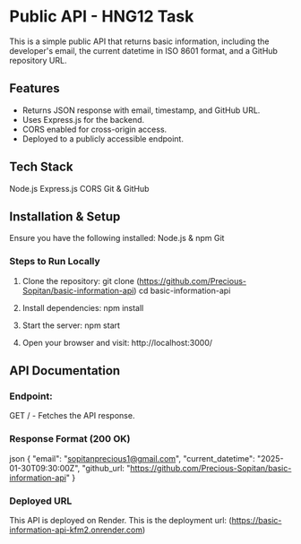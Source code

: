 # Public API - HNG12 Task
This is a simple public API that returns basic information, including the developer's email, the current datetime in ISO 8601 format, and a GitHub repository URL.

## Features
- Returns JSON response with email, timestamp, and GitHub URL.
- Uses Express.js for the backend.
- CORS enabled for cross-origin access.
- Deployed to a publicly accessible endpoint.

## Tech Stack
Node.js
Express.js
CORS
Git & GitHub

## Installation & Setup
Ensure you have the following installed:
Node.js & npm
Git


### Steps to Run Locally
1. Clone the repository:
   git clone (https://github.com/Precious-Sopitan/basic-information-api)
   cd basic-information-api
   
2. Install dependencies:
   npm install
   
4. Start the server:
   npm start
   
6. Open your browser and visit:
   http://localhost:3000/

## API Documentation
### Endpoint:
GET / - Fetches the API response.

### Response Format (200 OK)
json
{
  "email": "sopitanprecious1@gmail.com",
  "current_datetime": "2025-01-30T09:30:00Z",
  "github_url: "https://github.com/Precious-Sopitan/basic-information-api"
}

### Deployed URL
This API is deployed on Render. This is the deployment url:
(https://basic-information-api-kfm2.onrender.com)


